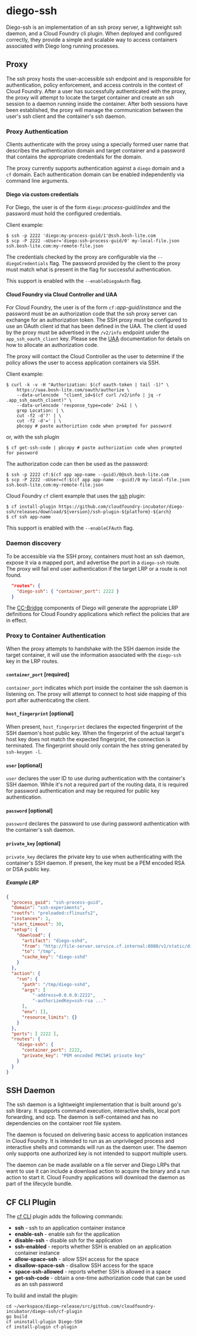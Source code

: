# diego-ssh

Diego-ssh is an implementation of an ssh proxy server, a lightweight ssh
daemon, and a Cloud Foundry cli plugin. When deployed and configured
correctly, they provide a simple and scalable way to access containers
associated with Diego long running processes.

## Proxy

The ssh proxy hosts the user-accessible ssh endpoint and is responsible for
authentication, policy enforcement, and access controls in the context of
Cloud Foundry. After a user has successfully authenticated with the proxy, the
proxy will attempt to locate the target container and create an ssh session to
a daemon running inside the container. After both sessions have been
established, the proxy will manage the communication between the user's ssh
client and the container's ssh daemon.

### Proxy Authentication

Clients authenticate with the proxy using a specially formed user name that
describes the authentication domain and target container and a password that
contains the appropriate credentials for the domain.

The proxy currently supports authentication against a `diego` domain and a
`cf` domain. Each authentication domain can be enabled independently via
command line arguments.

#### Diego via custom credentials

For Diego, the user is of the form `diego:`_process-guid_/_index_ and the
password must hold the configured credentials.

Client example:
```
$ ssh -p 2222 'diego:my-process-guid/1'@ssh.bosh-lite.com
$ scp -P 2222 -oUser='diego:ssh-process-guid/0' my-local-file.json ssh.bosh-lite.com:my-remote-file.json
```

The credentials checked by the proxy are configurable via the
`--diegoCredentials` flag.  The password provided by the client to the proxy
must match what is present in the flag for successful authentication.

This support is enabled with the `--enableDiegoAuth` flag.

#### Cloud Foundry via Cloud Controller and UAA

For Cloud Foundry, the user is of the form `cf:`_app-guid_/_instance_ and the
password must be an authorization code that the ssh proxy server can exchange
for an authorization token. The SSH proxy must be configured to use an OAuth
client id that has been defined in the UAA. The client id used by the proxy
must be advertised in the `/v2/info` endpoint under the `app_ssh_oauth_client`
key.  Please see the [UAA][non-standard-oauth-auth-code] documentation for
details on how to allocate an authorization code.

The proxy will contact the Cloud Controller as the user to determine if the
policy allows the user to access application containers via SSH.

Client example:
```
$ curl -k -v -H "Authorization: $(cf oauth-token | tail -1)" \
    https://uaa.bosh-lite.com/oauth/authorize \
    --data-urlencode  "client_id=$(cf curl /v2/info | jq -r .app_ssh_oauth_client)" \
    --data-urlencode 'response_type=code' 2>&1 | \
    grep Location: | \
    cut -f2 -d'?' | \
    cut -f2 -d'=' | \
    pbcopy # paste authoriztion code when prompted for password
```
or, with the ssh plugin
```
$ cf get-ssh-code | pbcopy # paste authorization code when prompted for password
```

The authorization code can then be used as the password:

```
$ ssh -p 2222 cf:$(cf app app-name --guid)/0@ssh.bosh-lite.com
$ scp -P 2222 -oUser=cf:$(cf app app-name --guid)/0 my-local-file.json ssh.bosh-lite.com:my-remote-file.json
```

Cloud Foundry `cf` client example that uses the [ssh][ssh-plugin] plugin:
```
$ cf install-plugin https://github.com/cloudfoundry-incubator/diego-ssh/releases/download/${version}/ssh-plugin-${platform}-${arch}
$ cf ssh app-name
```

This support is enabled with the `--enableCFAuth` flag.

### Daemon discovery

To be accessible via the SSH proxy, containers must host an ssh daemon, expose
it via a mapped port, and advertise the port in a `diego-ssh` route. The proxy
will fail end user authentication if the target LRP or a route is not found.

```json
  "routes": {
    "diego-ssh": { "container_port": 2222 }
  }
```

The [CC-Bridge][bridge] components of Diego will generate the appropriate LRP
definitions for Cloud Foundry applications which reflect the policies that are
in effect.

### Proxy to Container Authentication

When the proxy attempts to handshake with the SSH daemon inside the target
container, it will use the information associated with the `diego-ssh` key in
the LRP routes.

#### `container_port` [required]
`container_port` indicates which port inside the container the ssh daemon is
listening on. The proxy will attempt to connect to host side mapping of this
port after authenticating the client.

#### `host_fingerprint` [optional]
When present, `host_fingerprint` declares the expected fingerprint of the SSH
daemon's host public key. When the fingerprint of the actual target's host key
does not match the expected fingerprint, the connection is terminated. The
fingerprint should only contain the hex string generated by `ssh-keygen -l`.

#### `user` [optional]
`user` declares the user ID to use during authentication with the container's
SSH daemon. While it's not a required part of the routing data, it is required
for password authentication and may be required for public key authentication.

#### `password` [optional]
`password` declares the password to use during password authentication with
the container's ssh daemon.

#### `private_key` [optional]
`private_key` declares the private key to use when authenticating with the
container's SSH daemon. If present, the key must be a PEM encoded RSA or DSA
public key.

##### Example LRP
```json
{
  "process_guid": "ssh-process-guid",
  "domain": "ssh-experiments",
  "rootfs": "preloaded:cflinuxfs2",
  "instances": 1,
  "start_timeout": 30,
  "setup": {
    "download": {
      "artifact": "diego-sshd",
      "from": "http://file-server.service.cf.internal:8080/v1/static/diego-sshd/diego-sshd.tgz",
      "to": "/tmp",
      "cache_key": "diego-sshd"
    }
  },
  "action": {
    "run": {
      "path": "/tmp/diego-sshd",
      "args": [
          "-address=0.0.0.0:2222",
          "-authorizedKey=ssh-rsa ..."
      ],
      "env": [],
      "resource_limits": {}
    }
  },
  "ports": [ 2222 ],
  "routes": {
    "diego-ssh": {
      "container_port": 2222,
      "private_key": "PEM encoded PKCS#1 private key"
    }
  }
}
```

## SSH Daemon

The ssh daemon is a lightweight implementation that is built around go's ssh
library. It supports command execution, interactive shells, local port
forwarding, and scp. The daemon is self-contained and has no dependencies on the
container root file system.

The daemon is focused on delivering basic access to application instances in
Cloud Foundry. It is intended to run as an unprivileged process and
interactive shells and commands will run as the daemon user. The daemon only
supports one authorized key is not intended to support multiple users.

The daemon can be made available on a file server and Diego LRPs that
want to use it can include a download action to acquire the binary and a run
action to start it. Cloud Foundry applications will download the daemon as
part of the lifecycle bundle.

[bridge]: https://github.com/cloudfoundry-incubator/diego-design-notes#cc-bridge-components
[cflinuxfs2]: https://github.com/cloudfoundry/stacks/tree/master/cflinuxfs2
[ssh-plugin]: https://github.com/cloudfoundry-incubator/diego-ssh/releases

## CF CLI Plugin

The [cf CLI](https://github.com/cloudfoundry/cli) plugin adds the following commands:
- **ssh** - ssh to an application container instance
- **enable-ssh** - enable ssh for the application
- **disable-ssh** - disable ssh for the application
- **ssh-enabled** - reports whether SSH is enabled on an application container instance
- **allow-space-ssh** - allow SSH access for the space
- **disallow-space-ssh** - disallow SSH access for the space
- **space-ssh-allowed** - reports whether SSH is allowed in a space
- **get-ssh-code** - obtain a one-time authorization code that can be used as an ssh password

To build and install the plugin:
```
cd ~/workspace/diego-release/src/github.com/cloudfoundry-incubator/diego-ssh/cf-plugin
go build
cf uninstall-plugin Diego-SSH
cf install-plugin cf-plugin
```

[non-standard-oauth-auth-code]: https://github.com/cloudfoundry/uaa/blob/master/docs/UAA-APIs.rst#api-authorization-requests-code-get-oauth-authorize-non-standard-oauth-authorize
